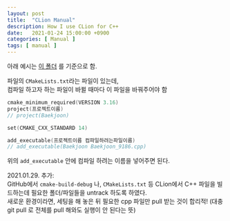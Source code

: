 ```yaml
---
layout: post
title:  "CLion Manual"
description: How I use CLion for C++
date:   2021-01-24 15:00:00 +0900
categories: [ Manual ]
tags: [ manual ]
---
```


아래 예시는 [이 폴더](https://github.com/yxxshin/Algorithm_Study) 를 기준으로 함.

파일의 `CMakeLists.txt`라는 파일이 있는데,  
컴파일 하고자 하는 파일이 바뀔 때마다 이 파일을 바꿔주어야 함

<!-- more -->

```c++
cmake_minimum_required(VERSION 3.16)
project(프로젝트이름)
// project(Baekjoon)

set(CMAKE_CXX_STANDARD 14)

add_executable(프로젝트이름 컴파일하려는파일이름)
// add_executable(Baekjoon Baekjoon_9186.cpp)
```

위의 `add_executable` 안에 컴파일 하려는 이름을 넣어주면 된다.

2021.01.29. 추가:  
GitHub에서 `cmake-build-debug` 나, `CMakeLists.txt` 등 CLion에서 C++ 파일을 빌드하는데 필요한 폴더/파일들을 untrack 하도록 하였다.  
새로운 환경이라면, 세팅을 해 놓은 뒤 필요한 cpp 파일만 pull 받는 것이 합리적! (대충 git pull 로 전체를 pull 해와도 실행이 안 된다는 뜻)